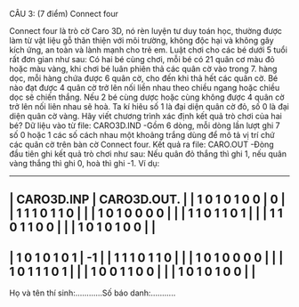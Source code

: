 
CÂU 3: (7 điểm) Connect four

Connect four là trò cờ Caro 3D, nó rèn luyện tư duy toán học, thường được làm từ vật liệu gỗ thân thiện với môi trường, không độc hại và không gây kích ứng, an toàn và lành mạnh cho trẻ em.
Luật chơi cho các bé dưới 5 tuổi rất đơn gian như sau: Có hai bé cùng chơi, mỗi bé có 21 quân cơ màu đỏ hoặc màu vàng, khi chơi bé luân phiên thả các quân cờ vào trong 7. hàng dọc, mỗi hàng chứa được 6 quân cờ, cho đến khi thả hết các quân cờ.
Bé nào đạt được 4 quân cờ trở lên nối liền nhau theo chiều ngang hoặc chiều dọc sẽ chiến thắng. 
Nếu 2 bé cùng dược hoặc cùng không được 4 quân cờ trở lên nối liên nhau sẽ hoà.
Ta kí hiêu số 1 là đại diện quân cờ đỏ, số 0 là đại diện quân cờ vàng. Hãy viết chương trình xác định kết quả trò chơi của hai bé?
Dữ liệu vào từ file: CARO3D.IND
-Gồm 6 dòng, mỗi dòng lần lượt ghi 7 số 0 hoặc 1 các số cách nhau một khoảng trắng dùng để mô tả vị trí chứ các quân cờ trên bàn cờ Connect four.
Kết quả ra file: CARO.OUT
-Đòng đầu tiên ghi kết quả trò chơi như sau:
Nếu quân đỏ thắng thì ghi 1, nếu quân vàng thắng thì ghi 0, hoà thì ghi -1.
Ví dụ:

-----------------------------------------------
| CARO3D.INP       | CARO3D.OUT.              |
| 1 0 1 0 1 0 0    | 0                        |
| 1 1 1 0 1 1 0    |                          |
| 1 0 1 0 0 0 0    |                          |
| 1 1 0 1 1 0 1    |                          |
| 1 1 0 1 1 0 0    |                          |
| 1 0 1 0 1 0 0    |                          |
-----------------------------------------------
| 1 0 1 0 1 0 1    | -1                       |
| 1 1 1 0 1 1 0    |                          |
| 1 0 1 0 0 0 0    |                          |
| 1 0 1 1 1 0 1    |                          |
| 1 0 0 1 1 0 0    |                          |
| 1 0 1 0 1 0 0    |                          |
-----------------------------------------------


Họ và tên thí sinh:............Số báo danh:...........
